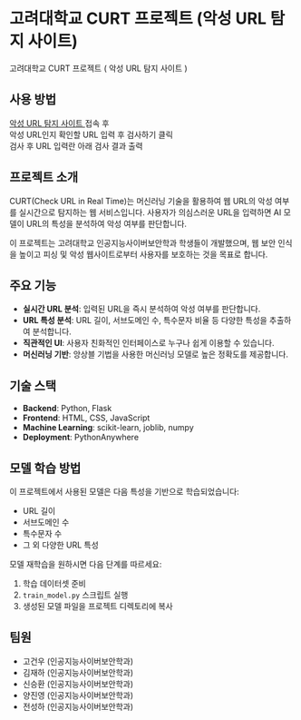 # 고려대학교 CURT 프로젝트 (악성 URL 탐지 사이트)
고려대학교 CURT 프로젝트 ( 악성 URL 탐지 사이트 )

## 사용 방법

[ 악성 URL 탐지 사이트 ](https://laphael58.pythonanywhere.com/) 접속 후  
악성 URL인지 확인할 URL 입력 후 검사하기 클릭  
검사 후 URL 입력란 아래 검사 결과 출력  

## 프로젝트 소개

CURT(Check URL in Real Time)는 머신러닝 기술을 활용하여 웹 URL의 악성 여부를 실시간으로 탐지하는 웹 서비스입니다. 사용자가 의심스러운 URL을 입력하면 AI 모델이 URL의 특성을 분석하여 악성 여부를 판단합니다.

이 프로젝트는 고려대학교 인공지능사이버보안학과 학생들이 개발했으며, 웹 보안 인식을 높이고 피싱 및 악성 웹사이트로부터 사용자를 보호하는 것을 목표로 합니다.

## 주요 기능

- **실시간 URL 분석**: 입력된 URL을 즉시 분석하여 악성 여부를 판단합니다.
- **URL 특성 분석**: URL 길이, 서브도메인 수, 특수문자 비율 등 다양한 특성을 추출하여 분석합니다.
- **직관적인 UI**: 사용자 친화적인 인터페이스로 누구나 쉽게 이용할 수 있습니다.
- **머신러닝 기반**: 앙상블 기법을 사용한 머신러닝 모델로 높은 정확도를 제공합니다.

## 기술 스택

- **Backend**: Python, Flask
- **Frontend**: HTML, CSS, JavaScript
- **Machine Learning**: scikit-learn, joblib, numpy
- **Deployment**: PythonAnywhere

## 모델 학습 방법

이 프로젝트에서 사용된 모델은 다음 특성을 기반으로 학습되었습니다:
- URL 길이
- 서브도메인 수
- 특수문자 수
- 그 외 다양한 URL 특성

모델 재학습을 원하시면 다음 단계를 따르세요:
1. 학습 데이터셋 준비
2. `train_model.py` 스크립트 실행
3. 생성된 모델 파일을 프로젝트 디렉토리에 복사

## 팀원

- 고건우 (인공지능사이버보안학과)
- 김재하 (인공지능사이버보안학과)
- 신승환 (인공지능사이버보안학과)
- 양진영 (인공지능사이버보안학과)
- 전성하 (인공지능사이버보안학과)
